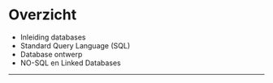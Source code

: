 # Overzicht

- Inleiding databases
- Standard Query Language (SQL)
- Database ontwerp
- NO-SQL en Linked Databases

---
